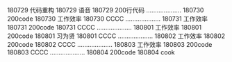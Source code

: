 180729  代码重构
180729  语音
180729  200行代码
....................
180730  200code
180730  工作效率
180730  CCCC
....................
180731  工作效率
180731  200code
180731  CCCC
....................
180801  工作效率
180801  200code
180801  习为贤
180801  CCCC
....................
180802  工作效率
180802  200code
180802  CCCC
....................
180803  工作效率
180803  200code
180803  CCCC
....................
180804  200code
180804  cook
